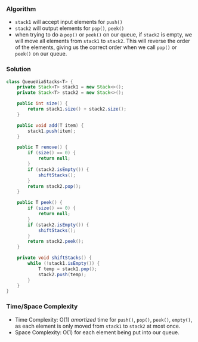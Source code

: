 ### Algorithm

- `stack1` will accept input elements for `push()`
- `stack2` will output elements for `pop()`, `peek()`
- when trying to do a `pop()` or `peek()` on our queue, if `stack2` is empty, we will move all elements from `stack1` to `stack2`. This will reverse the order of the elements, giving us the correct order when we call `pop()` or `peek()` on our queue.

### Solution

```java
class QueueViaStacks<T> {
    private Stack<T> stack1 = new Stack<>();
    private Stack<T> stack2 = new Stack<>();

    public int size() {
        return stack1.size() + stack2.size();
    }

    public void add(T item) {
        stack1.push(item);
    }

    public T remove() {
        if (size() == 0) {
            return null;
        }
        if (stack2.isEmpty()) {
            shiftStacks();
        }
        return stack2.pop();
    }

    public T peek() {
        if (size() == 0) {
            return null;
        }
        if (stack2.isEmpty()) {
            shiftStacks();
        }
        return stack2.peek();
    }

    private void shiftStacks() {
        while (!stack1.isEmpty()) {
            T temp = stack1.pop();
            stack2.push(temp);
        }
    }
}
```

### Time/Space Complexity

-  Time Complexity: O(1) _amortized_ time for `push()`, `pop()`, `peek()`, `empty()`, as each element is only moved from `stack1` to `stack2` at most once.
- Space Complexity: O(1) for each element being put into our queue.

